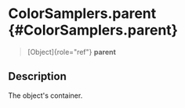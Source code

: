 ColorSamplers.parent {#ColorSamplers.parent}
====================

> [Object]{role="ref"} **parent**

Description
-----------

The object\'s container.
